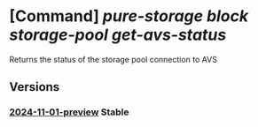 # [Command] _pure-storage block storage-pool get-avs-status_

Returns the status of the storage pool connection to AVS

## Versions

### [2024-11-01-preview](/Resources/mgmt-plane/L3N1YnNjcmlwdGlvbnMve30vcmVzb3VyY2Vncm91cHMve30vcHJvdmlkZXJzL3B1cmVzdG9yYWdlLmJsb2NrL3N0b3JhZ2Vwb29scy97fS9nZXRhdnNzdGF0dXM=/2024-11-01-preview.xml) **Stable**

<!-- mgmt-plane /subscriptions/{}/resourcegroups/{}/providers/purestorage.block/storagepools/{}/getavsstatus 2024-11-01-preview -->
